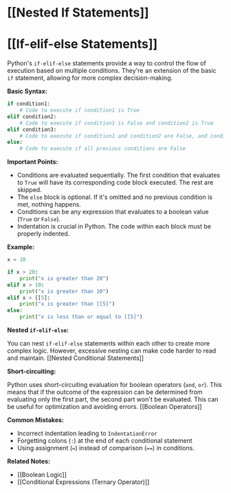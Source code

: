 # [[Nested If Statements]]
# [[If-elif-else Statements]] 
Python's `if-elif-else` statements provide a way to control the flow of execution based on multiple conditions.  They're an extension of the basic `if` statement, allowing for more complex decision-making.

**Basic Syntax:**

```python
if condition1:
    # Code to execute if condition1 is True
elif condition2:
    # Code to execute if condition1 is False and condition2 is True
elif condition3:
    # Code to execute if condition1 and condition2 are False, and condition3 is True
else:
    # Code to execute if all previous conditions are False
```

**Important Points:**

*   Conditions are evaluated sequentially.  The first condition that evaluates to `True` will have its corresponding code block executed.  The rest are skipped.
*   The `else` block is optional. If it's omitted and no previous condition is met, nothing happens.
*   Conditions can be any expression that evaluates to a boolean value (`True` or `False`).
*   Indentation is crucial in Python.  The code within each block must be properly indented.


**Example:**

```python
x = 10

if x > 20:
    print("x is greater than 20")
elif x > 10:
    print("x is greater than 10")
elif x > [[5]:
    print("x is greater than [[5]")
else:
    print("x is less than or equal to [[5]")

```

**Nested `if-elif-else`:**

You can nest `if-elif-else` statements within each other to create more complex logic.  However, excessive nesting can make code harder to read and maintain. [[Nested Conditional Statements]]

**Short-circuiting:**

Python uses short-circuiting evaluation for boolean operators (`and`, `or`). This means that if the outcome of the expression can be determined from evaluating only the first part, the second part won't be evaluated.  This can be useful for optimization and avoiding errors. [[Boolean Operators]]

**Common Mistakes:**

*   Incorrect indentation leading to `IndentationError`
*   Forgetting colons (`:`) at the end of each conditional statement
*   Using assignment (`=`) instead of comparison (`==`) in conditions.


**Related Notes:**

* [[Boolean Logic]]
* [[Conditional Expressions (Ternary Operator)]]

